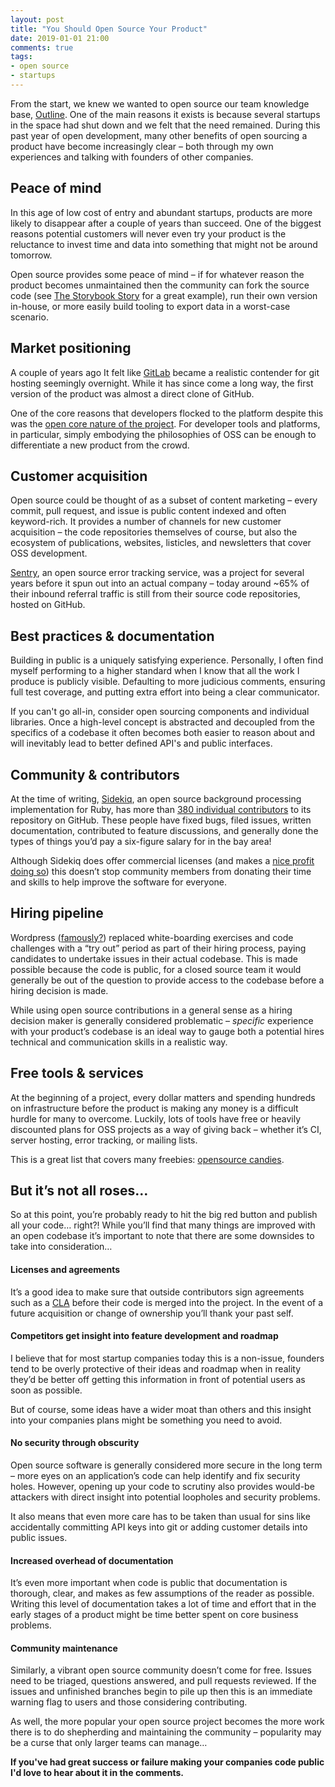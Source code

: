 ```yaml
---
layout: post
title: "You Should Open Source Your Product"
date: 2019-01-01 21:00
comments: true
tags:
- open source
- startups
---
```


From the start, we knew we wanted to open source our team knowledge base, [Outline](https://getoutline.com). One of the main reasons it exists is because several startups in the space had shut down and we felt that the need remained. During this past year of open development, many other benefits of open sourcing a product have become increasingly clear – both through my own experiences and talking with founders of other companies.


## Peace of mind

In this age of low cost of entry and abundant startups, products are more likely to disappear after a couple of years than succeed. One of the biggest reasons potential customers will never even try your product is the reluctance to invest time and data into something that might not be around tomorrow.

Open source provides some peace of mind – if for whatever reason the product becomes unmaintained then the community can fork the source code (see [The Storybook Story](https://medium.com/storybookjs/the-storybook-story-dd3c1ab0d2ce) for a great example), run their own version in-house, or more easily build tooling to export data in a worst-case scenario.


## Market positioning

A couple of years ago It felt like [GitLab](http://gitlab.com) became a realistic contender for git hosting seemingly overnight. While it has since come a long way, the first version of the product was almost a direct clone of GitHub. 

One of the core reasons that developers flocked to the platform despite this was the [open core nature of the project](https://about.gitlab.com/2016/07/20/gitlab-is-open-core-github-is-closed-source/). For developer tools and platforms, in particular, simply embodying the philosophies of OSS can be enough to differentiate a new product from the crowd.


## Customer acquisition

Open source could be thought of as a subset of content marketing – every commit, pull request, and issue is public content indexed and often keyword-rich. It provides a number of channels for new customer acquisition – the code repositories themselves of course, but also the ecosystem of publications, websites, listicles, and newsletters that cover OSS development.

[Sentry](http://sentry.io), an open source error tracking service, was a project for several years before it spun out into an actual company – today around ~65% of their inbound referral traffic is still from their source code repositories, hosted on GitHub.


## Best practices & documentation

Building in public is a uniquely satisfying experience. Personally, I often find myself performing to a higher standard when I know that all the work I produce is publicly visible. Defaulting to more judicious comments, ensuring full test coverage, and putting extra effort into being a clear communicator.

If you can't go all-in, consider open sourcing components and individual libraries. Once a high-level concept is abstracted and decoupled from the specifics of a codebase it often becomes both easier to reason about and will inevitably lead to better defined API's and public interfaces.


## Community & contributors

At the time of writing, [Sidekiq](https://sidekiq.org), an open source background processing implementation for Ruby, has more than [380 individual contributors](https://github.com/mperham/sidekiq/graphs/contributors) to its repository on GitHub. These people have fixed bugs, filed issues, written documentation, contributed to feature discussions, and generally done the types of things you’d pay a six-figure salary for in the bay area!

Although Sidekiq does offer commercial licenses (and makes a [nice profit doing so](https://www.indiehackers.com/podcast/016-mike-perham-of-sidekiq)) this doesn’t stop community members from donating their time and skills to help improve the software for everyone.


## Hiring pipeline

Wordpress ([famously?](https://hbr.org/2014/04/the-ceo-of-automattic-on-holding-auditions-to-build-a-strong-team)) replaced white-boarding exercises and code challenges with a “try out” period as part of their hiring process, paying candidates to undertake issues in their actual codebase. This is made possible because the code is public, for a closed source team it would generally be out of the question to provide access to the codebase before a hiring decision is made.

While using open source contributions in a general sense as a hiring decision maker is generally considered problematic – *specific* experience with your product’s codebase is an ideal way to gauge both a potential hires technical and communication skills in a realistic way.


## Free tools & services

At the beginning of a project, every dollar matters and spending hundreds on infrastructure before the product is making any money is a difficult hurdle for many to overcome. Luckily, lots of tools have free or heavily discounted plans for OSS projects as a way of giving back – whether it’s CI, server hosting, error tracking, or mailing lists.

This is a great list that covers many freebies: [opensource candies](https://github.com/velikanov/opensource-candies).


## But it’s not all roses…

So at this point, you’re probably ready to hit the big red button and publish all your code… right?! While you’ll find that many things are improved with an open codebase it’s important to note that there are some downsides to take into consideration…

#### Licenses and agreements
It’s a good idea to make sure that outside contributors sign agreements such as a [CLA](http://oss-watch.ac.uk/resources/cla) before their code is merged into the project. In the event of a future acquisition or change of ownership you’ll thank your past self.

#### Competitors get insight into feature development and roadmap
I believe that for most startup companies today this is a non-issue, founders tend to be overly protective of their ideas and roadmap when in reality they’d be better off getting this information in front of potential users as soon as possible.

But of course, some ideas have a wider moat than others and this insight into your companies plans might be something you need to avoid.

#### No security through obscurity
Open source software is generally considered more secure in the long term – more eyes on an application’s code can help identify and fix security holes. However, opening up your code to scrutiny also provides would-be attackers with direct insight into potential loopholes and security problems. 

It also means that even more care has to be taken than usual for sins like accidentally committing API keys into git or adding customer details into public issues.

#### Increased overhead of documentation
It’s even more important when code is public that documentation is thorough, clear, and makes as few assumptions of the reader as possible. Writing this level of documentation takes a lot of time and effort that in the early stages of a product might be time better spent on core business problems.

#### Community maintenance
Similarly, a vibrant open source community doesn’t come for free. Issues need to be triaged, questions answered, and pull requests reviewed. If the issues and unfinished branches begin to pile up then this is an immediate warning flag to users and those considering contributing.

As well, the more popular your open source project becomes the more work there is to do shepherding and maintaining the community – popularity may be a curse that only larger teams can manage…


**If you've had great success or failure making your companies code public I'd love to hear about it in the comments.**
